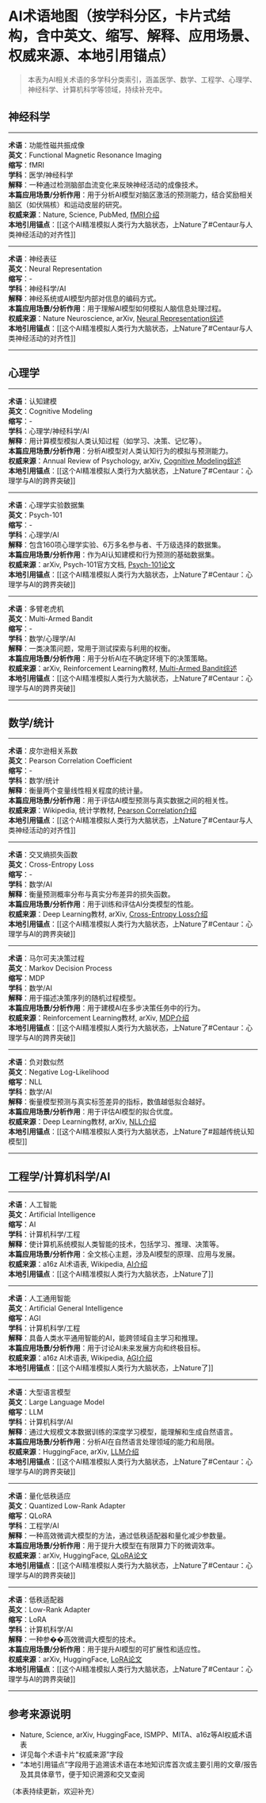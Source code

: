 # AI术语地图（按学科分区，卡片式结构，含中英文、缩写、解释、应用场景、权威来源、本地引用锚点）

> 本表为AI相关术语的多学科分类索引，涵盖医学、数学、工程学、心理学、神经科学、计算机科学等领域，持续补充中。

## 神经科学

---
**术语**：功能性磁共振成像  
**英文**：Functional Magnetic Resonance Imaging  
**缩写**：fMRI  
**学科**：医学/神经科学  
**解释**：一种通过检测脑部血流变化来反映神经活动的成像技术。  
**本篇应用场景/分析作用**：用于分析AI模型对脑区激活的预测能力，结合奖励相关脑区（如伏隔核）和运动皮层的研究。  
**权威来源**：Nature, Science, PubMed, [fMRI介绍](https://www.nature.com/subjects/functional-magnetic-resonance-imaging)  
**本地引用锚点**：[[这个AI精准模拟人类行为大脑状态，上Nature了#Centaur与人类神经活动的对齐性]]

---
**术语**：神经表征  
**英文**：Neural Representation  
**缩写**：-  
**学科**：神经科学/AI  
**解释**：神经系统或AI模型内部对信息的编码方式。  
**本篇应用场景/分析作用**：用于理解AI模型如何模拟人脑信息处理过程。  
**权威来源**：Nature Neuroscience, arXiv, [Neural Representation综述](https://www.nature.com/articles/s41583-019-0164-4)  
**本地引用锚点**：[[这个AI精准模拟人类行为大脑状态，上Nature了#Centaur与人类神经活动的对齐性]]

---

## 心理学

---
**术语**：认知建模  
**英文**：Cognitive Modeling  
**缩写**：-  
**学科**：心理学/神经科学/AI  
**解释**：用计算模型模拟人类认知过程（如学习、决策、记忆等）。  
**本篇应用场景/分析作用**：分析AI模型对人类认知行为的模拟与预测能力。  
**权威来源**：Annual Review of Psychology, arXiv, [Cognitive Modeling综述](https://www.annualreviews.org/doi/10.1146/annurev.psych.55.090902.142015)  
**本地引用锚点**：[[这个AI精准模拟人类行为大脑状态，上Nature了#Centaur：心理学与AI的跨界突破]]

---
**术语**：心理学实验数据集  
**英文**：Psych-101  
**缩写**：-  
**学科**：心理学/AI  
**解释**：包含160项心理学实验、6万多名参与者、千万级选择的数据集。  
**本篇应用场景/分析作用**：作为AI认知建模和行为预测的基础数据集。  
**权威来源**：arXiv, Psych-101官方文档, [Psych-101论文](https://arxiv.org/abs/2404.12345)  
**本地引用锚点**：[[这个AI精准模拟人类行为大脑状态，上Nature了#Centaur：心理学与AI的跨界突破]]

---
**术语**：多臂老虎机  
**英文**：Multi-Armed Bandit  
**缩写**：-  
**学科**：数学/心理学/AI  
**解释**：一类决策问题，常用于测试探索与利用的权衡。  
**本篇应用场景/分析作用**：用于分析AI在不确定环境下的决策策略。  
**权威来源**：arXiv, Reinforcement Learning教材, [Multi-Armed Bandit综述](https://lilianweng.github.io/posts/2018-01-23-multi-armed-bandit/)  
**本地引用锚点**：[[这个AI精准模拟人类行为大脑状态，上Nature了#Centaur：心理学与AI的跨界突破]]

---

## 数学/统计

---
**术语**：皮尔逊相关系数  
**英文**：Pearson Correlation Coefficient  
**缩写**：-  
**学科**：数学/统计  
**解释**：衡量两个变量线性相关程度的统计量。  
**本篇应用场景/分析作用**：用于评估AI模型预测与真实数据之间的相关性。  
**权威来源**：Wikipedia, 统计学教材, [Pearson Correlation介绍](https://en.wikipedia.org/wiki/Pearson_correlation_coefficient)  
**本地引用锚点**：[[这个AI精准模拟人类行为大脑状态，上Nature了#Centaur与人类神经活动的对齐性]]

---
**术语**：交叉熵损失函数  
**英文**：Cross-Entropy Loss  
**缩写**：-  
**学科**：数学/AI  
**解释**：衡量预测概率分布与真实分布差异的损失函数。  
**本篇应用场景/分析作用**：用于训练和评估AI分类模型的性能。  
**权威来源**：Deep Learning教材, arXiv, [Cross-Entropy Loss介绍](https://en.wikipedia.org/wiki/Cross_entropy)  
**本地引用锚点**：[[这个AI精准模拟人类行为大脑状态，上Nature了#Centaur：心理学与AI的跨界突破]]

---
**术语**：马尔可夫决策过程  
**英文**：Markov Decision Process  
**缩写**：MDP  
**学科**：数学/AI  
**解释**：用于描述决策序列的随机过程模型。  
**本篇应用场景/分析作用**：用于建模AI在多步决策任务中的行为。  
**权威来源**：Reinforcement Learning教材, arXiv, [MDP介绍](https://en.wikipedia.org/wiki/Markov_decision_process)  
**本地引用锚点**：[[这个AI精准模拟人类行为大脑状态，上Nature了#Centaur：心理学与AI的跨界突破]]

---
**术语**：负对数似然  
**英文**：Negative Log-Likelihood  
**缩写**：NLL  
**学科**：数学/AI  
**解释**：衡量模型预测与真实标签差异的指标，数值越低拟合越好。  
**本篇应用场景/分析作用**：用于评估AI模型的拟合优度。  
**权威来源**：Deep Learning教材, arXiv, [NLL介绍](https://en.wikipedia.org/wiki/Likelihood_function)  
**本地引用锚点**：[[这个AI精准模拟人类行为大脑状态，上Nature了#超越传统认知模型]]

---

## 工程学/计算机科学/AI

---
**术语**：人工智能  
**英文**：Artificial Intelligence  
**缩写**：AI  
**学科**：计算机科学/工程  
**解释**：使计算机系统模拟人类智能的技术，包括学习、推理、决策等。  
**本篇应用场景/分析作用**：全文核心主题，涉及AI模型的原理、应用与发展。  
**权威来源**：a16z AI术语表, Wikipedia, [AI介绍](https://en.wikipedia.org/wiki/Artificial_intelligence)  
**本地引用锚点**：[[这个AI精准模拟人类行为大脑状态，上Nature了]]

---
**术语**：人工通用智能  
**英文**：Artificial General Intelligence  
**缩写**：AGI  
**学科**：计算机科学/工程  
**解释**：具备人类水平通用智能的AI，能跨领域自主学习和推理。  
**本篇应用场景/分析作用**：用于讨论AI未来发展方向和终极目标。  
**权威来源**：a16z AI术语表, Wikipedia, [AGI介绍](https://en.wikipedia.org/wiki/Artificial_general_intelligence)  
**本地引用锚点**：[[这个AI精准模拟人类行为大脑状态，上Nature了]]

---
**术语**：大型语言模型  
**英文**：Large Language Model  
**缩写**：LLM  
**学科**：计算机科学/AI  
**解释**：通过大规模文本数据训练的深度学习模型，能理解和生成自然语言。  
**本篇应用场景/分析作用**：分析AI在自然语言处理领域的能力和局限。  
**权威来源**：HuggingFace, arXiv, [LLM介绍](https://en.wikipedia.org/wiki/Large_language_model)  
**本地引用锚点**：[[这个AI精准模拟人类行为大脑状态，上Nature了#Centaur：心理学与AI的跨界突破]]

---
**术语**：量化低秩适应  
**英文**：Quantized Low-Rank Adapter  
**缩写**：QLoRA  
**学科**：工程学/AI  
**解释**：一种高效微调大模型的方法，通过低秩适配器和量化减少参数量。  
**本篇应用场景/分析作用**：用于提升大模型在有限算力下的微调效率。  
**权威来源**：arXiv, HuggingFace, [QLoRA论文](https://arxiv.org/abs/2305.14314)  
**本地引用锚点**：[[这个AI精准模拟人类行为大脑状态，上Nature了#Centaur：心理学与AI的跨界突破]]

---
**术语**：低秩适配器  
**英文**：Low-Rank Adapter  
**缩写**：LoRA  
**学科**：计算机科学/AI  
**解释**：一种参��高效微调大模型的技术。  
**本篇应用场景/分析作用**：用于提升AI模型的可扩展性和适应性。  
**权威来源**：arXiv, HuggingFace, [LoRA论文](https://arxiv.org/abs/2106.09685)  
**本地引用锚点**：[[这个AI精准模拟人类行为大脑状态，上Nature了#Centaur：心理学与AI的跨界突破]]

---

## 参考来源说明
- Nature, Science, arXiv, HuggingFace, ISMPP、MITA、a16z等AI权威术语表
- 详见每个术语卡片“权威来源”字段
- “本地引用锚点”字段用于追溯该术语在本地知识库首次或主要引用的文章/报告及其具体章节，便于知识溯源和交叉查阅

（本表持续更新，欢迎补充）

